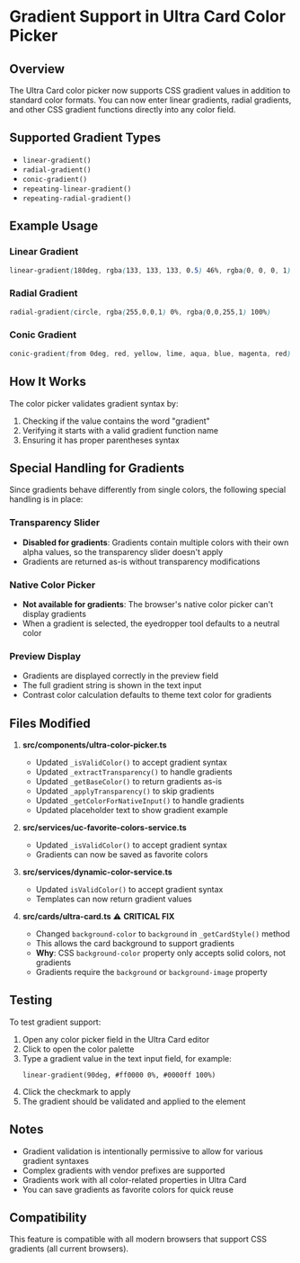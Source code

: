 # Gradient Support in Ultra Card Color Picker

## Overview

The Ultra Card color picker now supports CSS gradient values in addition to standard color formats. You can now enter linear gradients, radial gradients, and other CSS gradient functions directly into any color field.

## Supported Gradient Types

- `linear-gradient()`
- `radial-gradient()`
- `conic-gradient()`
- `repeating-linear-gradient()`
- `repeating-radial-gradient()`

## Example Usage

### Linear Gradient

```css
linear-gradient(180deg, rgba(133, 133, 133, 0.5) 46%, rgba(0, 0, 0, 1) 46%, rgba(0, 0, 0, 1) 100%)
```

### Radial Gradient

```css
radial-gradient(circle, rgba(255,0,0,1) 0%, rgba(0,0,255,1) 100%)
```

### Conic Gradient

```css
conic-gradient(from 0deg, red, yellow, lime, aqua, blue, magenta, red)
```

## How It Works

The color picker validates gradient syntax by:

1. Checking if the value contains the word "gradient"
2. Verifying it starts with a valid gradient function name
3. Ensuring it has proper parentheses syntax

## Special Handling for Gradients

Since gradients behave differently from single colors, the following special handling is in place:

### Transparency Slider

- **Disabled for gradients**: Gradients contain multiple colors with their own alpha values, so the transparency slider doesn't apply
- Gradients are returned as-is without transparency modifications

### Native Color Picker

- **Not available for gradients**: The browser's native color picker can't display gradients
- When a gradient is selected, the eyedropper tool defaults to a neutral color

### Preview Display

- Gradients are displayed correctly in the preview field
- The full gradient string is shown in the text input
- Contrast color calculation defaults to theme text color for gradients

## Files Modified

1. **src/components/ultra-color-picker.ts**

   - Updated `_isValidColor()` to accept gradient syntax
   - Updated `_extractTransparency()` to handle gradients
   - Updated `_getBaseColor()` to return gradients as-is
   - Updated `_applyTransparency()` to skip gradients
   - Updated `_getColorForNativeInput()` to handle gradients
   - Updated placeholder text to show gradient example

2. **src/services/uc-favorite-colors-service.ts**

   - Updated `_isValidColor()` to accept gradient syntax
   - Gradients can now be saved as favorite colors

3. **src/services/dynamic-color-service.ts**

   - Updated `isValidColor()` to accept gradient syntax
   - Templates can now return gradient values

4. **src/cards/ultra-card.ts** ⚠️ **CRITICAL FIX**
   - Changed `background-color` to `background` in `_getCardStyle()` method
   - This allows the card background to support gradients
   - **Why**: CSS `background-color` property only accepts solid colors, not gradients
   - Gradients require the `background` or `background-image` property

## Testing

To test gradient support:

1. Open any color picker field in the Ultra Card editor
2. Click to open the color palette
3. Type a gradient value in the text input field, for example:
   ```
   linear-gradient(90deg, #ff0000 0%, #0000ff 100%)
   ```
4. Click the checkmark to apply
5. The gradient should be validated and applied to the element

## Notes

- Gradient validation is intentionally permissive to allow for various gradient syntaxes
- Complex gradients with vendor prefixes are supported
- Gradients work with all color-related properties in Ultra Card
- You can save gradients as favorite colors for quick reuse

## Compatibility

This feature is compatible with all modern browsers that support CSS gradients (all current browsers).

